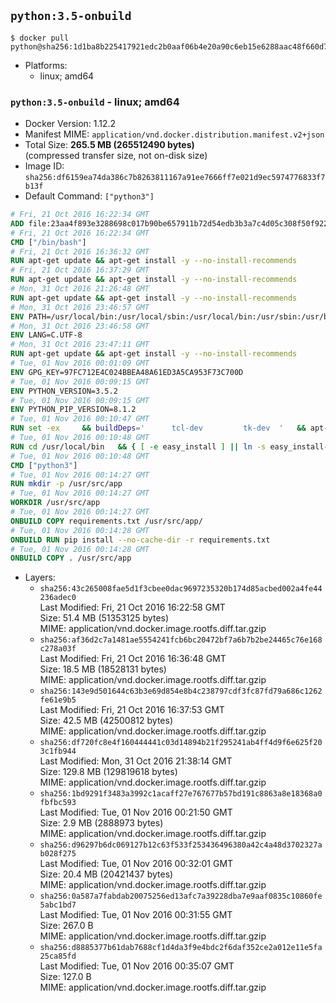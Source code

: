 ## `python:3.5-onbuild`

```console
$ docker pull python@sha256:1d1ba8b225417921edc2b0aaf06b4e20a90c6eb15e6288aac48f660d7a1614c3
```

-	Platforms:
	-	linux; amd64

### `python:3.5-onbuild` - linux; amd64

-	Docker Version: 1.12.2
-	Manifest MIME: `application/vnd.docker.distribution.manifest.v2+json`
-	Total Size: **265.5 MB (265512490 bytes)**  
	(compressed transfer size, not on-disk size)
-	Image ID: `sha256:df6159ea74da386c7b8263811167a91ee7666ff7e021d9ec5974776833f7b13f`
-	Default Command: `["python3"]`

```dockerfile
# Fri, 21 Oct 2016 16:22:34 GMT
ADD file:23aa4f893e3288698c017b90be657911b72d54edb3b3a7c4d05c308f50f9228f in / 
# Fri, 21 Oct 2016 16:22:34 GMT
CMD ["/bin/bash"]
# Fri, 21 Oct 2016 16:36:32 GMT
RUN apt-get update && apt-get install -y --no-install-recommends 		ca-certificates 		curl 		wget 	&& rm -rf /var/lib/apt/lists/*
# Fri, 21 Oct 2016 16:37:29 GMT
RUN apt-get update && apt-get install -y --no-install-recommends 		bzr 		git 		mercurial 		openssh-client 		subversion 				procps 	&& rm -rf /var/lib/apt/lists/*
# Mon, 31 Oct 2016 21:26:48 GMT
RUN apt-get update && apt-get install -y --no-install-recommends 		autoconf 		automake 		bzip2 		file 		g++ 		gcc 		imagemagick 		libbz2-dev 		libc6-dev 		libcurl4-openssl-dev 		libdb-dev 		libevent-dev 		libffi-dev 		libgdbm-dev 		libgeoip-dev 		libglib2.0-dev 		libjpeg-dev 		libkrb5-dev 		liblzma-dev 		libmagickcore-dev 		libmagickwand-dev 		libmysqlclient-dev 		libncurses-dev 		libpng-dev 		libpq-dev 		libreadline-dev 		libsqlite3-dev 		libssl-dev 		libtool 		libwebp-dev 		libxml2-dev 		libxslt-dev 		libyaml-dev 		make 		patch 		xz-utils 		zlib1g-dev 	&& rm -rf /var/lib/apt/lists/*
# Mon, 31 Oct 2016 23:46:57 GMT
ENV PATH=/usr/local/bin:/usr/local/sbin:/usr/local/bin:/usr/sbin:/usr/bin:/sbin:/bin
# Mon, 31 Oct 2016 23:46:58 GMT
ENV LANG=C.UTF-8
# Mon, 31 Oct 2016 23:47:11 GMT
RUN apt-get update && apt-get install -y --no-install-recommends 		tcl 		tk 	&& rm -rf /var/lib/apt/lists/*
# Tue, 01 Nov 2016 00:01:09 GMT
ENV GPG_KEY=97FC712E4C024BBEA48A61ED3A5CA953F73C700D
# Tue, 01 Nov 2016 00:09:15 GMT
ENV PYTHON_VERSION=3.5.2
# Tue, 01 Nov 2016 00:09:15 GMT
ENV PYTHON_PIP_VERSION=8.1.2
# Tue, 01 Nov 2016 00:10:47 GMT
RUN set -ex 	&& buildDeps=' 		tcl-dev 		tk-dev 	' 	&& apt-get update && apt-get install -y $buildDeps --no-install-recommends && rm -rf /var/lib/apt/lists/* 		&& wget -O python.tar.xz "https://www.python.org/ftp/python/${PYTHON_VERSION%%[a-z]*}/Python-$PYTHON_VERSION.tar.xz" 	&& wget -O python.tar.xz.asc "https://www.python.org/ftp/python/${PYTHON_VERSION%%[a-z]*}/Python-$PYTHON_VERSION.tar.xz.asc" 	&& export GNUPGHOME="$(mktemp -d)" 	&& gpg --keyserver ha.pool.sks-keyservers.net --recv-keys "$GPG_KEY" 	&& gpg --batch --verify python.tar.xz.asc python.tar.xz 	&& rm -r "$GNUPGHOME" python.tar.xz.asc 	&& mkdir -p /usr/src/python 	&& tar -xJC /usr/src/python --strip-components=1 -f python.tar.xz 	&& rm python.tar.xz 		&& cd /usr/src/python 	&& ./configure 		--enable-loadable-sqlite-extensions 		--enable-shared 	&& make -j$(nproc) 	&& make install 	&& ldconfig 		&& if [ ! -e /usr/local/bin/pip3 ]; then : 		&& wget -O /tmp/get-pip.py 'https://bootstrap.pypa.io/get-pip.py' 		&& python3 /tmp/get-pip.py "pip==$PYTHON_PIP_VERSION" 		&& rm /tmp/get-pip.py 	; fi 	&& pip3 install --no-cache-dir --upgrade --force-reinstall "pip==$PYTHON_PIP_VERSION" 	&& [ "$(pip list |tac|tac| awk -F '[ ()]+' '$1 == "pip" { print $2; exit }')" = "$PYTHON_PIP_VERSION" ] 		&& find /usr/local -depth 		\( 			\( -type d -a -name test -o -name tests \) 			-o 			\( -type f -a -name '*.pyc' -o -name '*.pyo' \) 		\) -exec rm -rf '{}' + 	&& apt-get purge -y --auto-remove $buildDeps 	&& rm -rf /usr/src/python ~/.cache
# Tue, 01 Nov 2016 00:10:48 GMT
RUN cd /usr/local/bin 	&& { [ -e easy_install ] || ln -s easy_install-* easy_install; } 	&& ln -s idle3 idle 	&& ln -s pydoc3 pydoc 	&& ln -s python3 python 	&& ln -s python3-config python-config
# Tue, 01 Nov 2016 00:10:48 GMT
CMD ["python3"]
# Tue, 01 Nov 2016 00:14:27 GMT
RUN mkdir -p /usr/src/app
# Tue, 01 Nov 2016 00:14:27 GMT
WORKDIR /usr/src/app
# Tue, 01 Nov 2016 00:14:27 GMT
ONBUILD COPY requirements.txt /usr/src/app/
# Tue, 01 Nov 2016 00:14:28 GMT
ONBUILD RUN pip install --no-cache-dir -r requirements.txt
# Tue, 01 Nov 2016 00:14:28 GMT
ONBUILD COPY . /usr/src/app
```

-	Layers:
	-	`sha256:43c265008fae5d1f3cbee0dac9697235320b174d85acbed002a4fe44236adec0`  
		Last Modified: Fri, 21 Oct 2016 16:22:58 GMT  
		Size: 51.4 MB (51353125 bytes)  
		MIME: application/vnd.docker.image.rootfs.diff.tar.gzip
	-	`sha256:af36d2c7a1481ae5554241fcb6bc20472bf7a6b7b2be24465c76e168c278a03f`  
		Last Modified: Fri, 21 Oct 2016 16:36:48 GMT  
		Size: 18.5 MB (18528131 bytes)  
		MIME: application/vnd.docker.image.rootfs.diff.tar.gzip
	-	`sha256:143e9d501644c63b3e69d854e8b4c238797cdf3fc87fd79a686c1262fe61e9b5`  
		Last Modified: Fri, 21 Oct 2016 16:37:53 GMT  
		Size: 42.5 MB (42500812 bytes)  
		MIME: application/vnd.docker.image.rootfs.diff.tar.gzip
	-	`sha256:df720fc8e4f160444441c03d14894b21f295241ab4ff4d9f6e625f203c1fb944`  
		Last Modified: Mon, 31 Oct 2016 21:38:14 GMT  
		Size: 129.8 MB (129819618 bytes)  
		MIME: application/vnd.docker.image.rootfs.diff.tar.gzip
	-	`sha256:1bd9291f3483a3992c1acaff27e767677b57bd191c8863a8e18368a0fbfbc593`  
		Last Modified: Tue, 01 Nov 2016 00:21:50 GMT  
		Size: 2.9 MB (2888973 bytes)  
		MIME: application/vnd.docker.image.rootfs.diff.tar.gzip
	-	`sha256:d96297b6dc069127b12c63f533f253436496380a42c4a48d3702327ab028f275`  
		Last Modified: Tue, 01 Nov 2016 00:32:01 GMT  
		Size: 20.4 MB (20421437 bytes)  
		MIME: application/vnd.docker.image.rootfs.diff.tar.gzip
	-	`sha256:0a587a7fabdab20075256ed13afc7a39228dba7e9aaf0835c10860fe5abc1bd7`  
		Last Modified: Tue, 01 Nov 2016 00:31:55 GMT  
		Size: 267.0 B  
		MIME: application/vnd.docker.image.rootfs.diff.tar.gzip
	-	`sha256:d8885377b61dab7688cf1d4da3f9e4bdc2f6daf352ce2a012e11e5fa25ca85fd`  
		Last Modified: Tue, 01 Nov 2016 00:35:07 GMT  
		Size: 127.0 B  
		MIME: application/vnd.docker.image.rootfs.diff.tar.gzip
